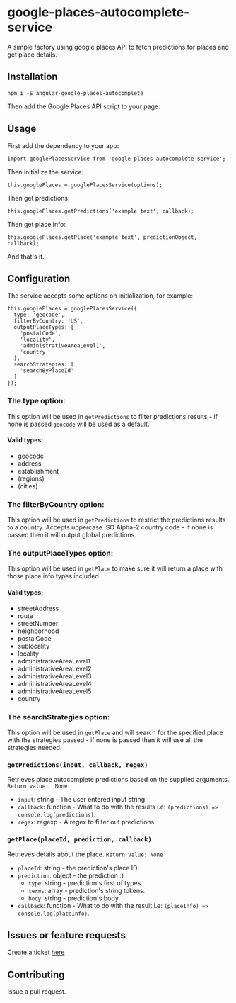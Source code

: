 # google-places-autocomplete-service
A simple factory using google places API to fetch predictions for places and get place details.

## Installation
`npm i -S angular-google-places-autocomplete`

Then add the Google Places API script to your page:

<script src="https://maps.googleapis.com/maps/api/js?libraries=places"></script>

## Usage

First add the dependency to your app:

```
import googlePlacesService from 'google-places-autocomplete-service';
```

Then initialize the service:
```
this.googlePlaces = googlePlacesService(options);
```

Then get predictions:
```
this.googlePlaces.getPredictions('example text', callback);
```

Then get place info:
```
this.googlePlaces.getPlace('example text', predictionObject, callback);
```

And that's it.

## Configuration

The service accepts some options on initialization, for example:
```
this.googlePlaces = googlePlacesService({
  type: 'geocode',
  filterByCountry: 'US',
  outputPlaceTypes: [
    'postalCode',
    'locality',
    'administrativeAreaLevel1',
    'country'
  ],
  searchStrategies: [
    'searchByPlaceId'
  ]
});
```

### The type option:
This option will be used in `getPredictions` to filter predictions results - if none is passed `geocode` will be used as a default.

#### Valid types:
* geocode
* address
* establishment
* (regions)
* (cities)

### The filterByCountry option:
This option will be used in `getPredictions` to restrict the predictions results to a country.
Accepts uppercase ISO Alpha-2 country code - if none is passed then it will output global predictions.

### The outputPlaceTypes option:
This option will be used in `getPlace` to make sure it will return a place with those place info types included.

#### Valid types:
* streetAddress
* route
* streetNumber
* neighborhood
* postalCode
* sublocality
* locality
* administrativeAreaLevel1
* administrativeAreaLevel2
* administrativeAreaLevel3
* administrativeAreaLevel4
* administrativeAreaLevel5
* country

### The searchStrategies option:
This option will be used in `getPlace` and will search for the specified place with the strategies passed - if none is passed then it will use all the strategies needed.

### `getPredictions(input, callback, regex)`
Retrieves place autocomplete predictions based on the supplied arguments.
`Return value:  None`

- `input`:    string - The user entered input string.
- `callback`: function - What to do with the results i.e: `(predictions) => console.log(predictions)`.
- `regex`:    regexp - A regex to filter out predictions.

### `getPlace(placeId, prediction, callback)`
Retrieves details about the place.
`Return value: None`

- `placeId`:    string - the prediction's place ID.
- `prediction`: object - the prediction :)
  - `type`:  string - prediction's first of types.
  - `terms`: array - prediction's string tokens.
  - `body`:  string - prediction's body.
- `callback`: function - What to do with the result i.e: `(placeInfo) => console.log(placeInfo)`.

## Issues or feature requests

Create a ticket [here](https://github.com/novykh/google-places-autocomplete-service/issues)

## Contributing

Issue a pull request.
